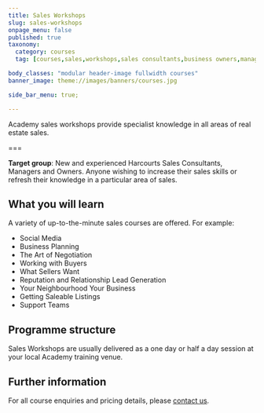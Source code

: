 ```yaml
---
title: Sales Workshops
slug: sales-workshops
onpage_menu: false
published: true
taxonomy:
  category: courses
  tag: [courses,sales,workshops,sales consultants,business owners,managers]

body_classes: "modular header-image fullwidth courses"
banner_image: theme://images/banners/courses.jpg

side_bar_menu: true;

---
```


Academy sales workshops provide specialist knowledge in all areas of real estate sales.

===

**Target group**: New and experienced Harcourts Sales Consultants, Managers and Owners. Anyone wishing to increase their sales skills or refresh their knowledge in a particular area of sales.

## What you will learn
A variety of up-to-the-minute sales courses are offered. For example:
- Social Media
- Business Planning
- The Art of Negotiation
- Working with Buyers
- What Sellers Want
- Reputation and Relationship Lead Generation
- Your Neighbourhood Your Business
- Getting Saleable Listings
- Support Teams

## Programme structure
Sales Workshops are usually delivered as a one day or half a day session at your local Academy training venue.

## Further information
For all course enquiries and pricing details, please [contact us](/about-us/contact-us).
